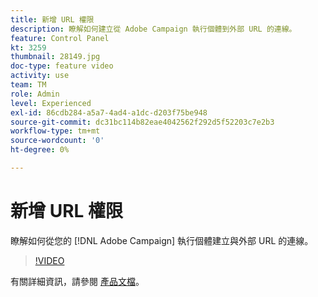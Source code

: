 ```yaml
---
title: 新增 URL 權限
description: 瞭解如何建立從 Adobe Campaign 執行個體到外部 URL 的連線。
feature: Control Panel
kt: 3259
thumbnail: 28149.jpg
doc-type: feature video
activity: use
team: TM
role: Admin
level: Experienced
exl-id: 86cdb284-a5a7-4ad4-a1dc-d203f75be948
source-git-commit: dc31bc114b82eae4042562f292d5f52203c7e2b3
workflow-type: tm+mt
source-wordcount: '0'
ht-degree: 0%

---
```


# 新增 URL 權限

瞭解如何從您的 [!DNL Adobe Campaign] 執行個體建立與外部 URL 的連線。

>[!VIDEO](https://video.tv.adobe.com/v/28149?quality=12)

有關詳細資訊，請參閱 [產品文檔](https://experienceleague.adobe.com/docs/control-panel/using/instances-settings/url-permissions.html?lang=zh-Hant)。
